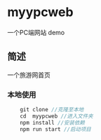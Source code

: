 # myypcweb
一个PC端网站 demo

## 简述
一个旅游网首页

### 本地使用
```js
    git clone //克隆至本地
    cd  myypcweb //进入文件夹
    npm install //安装依赖
    npm run start //启动项目
```